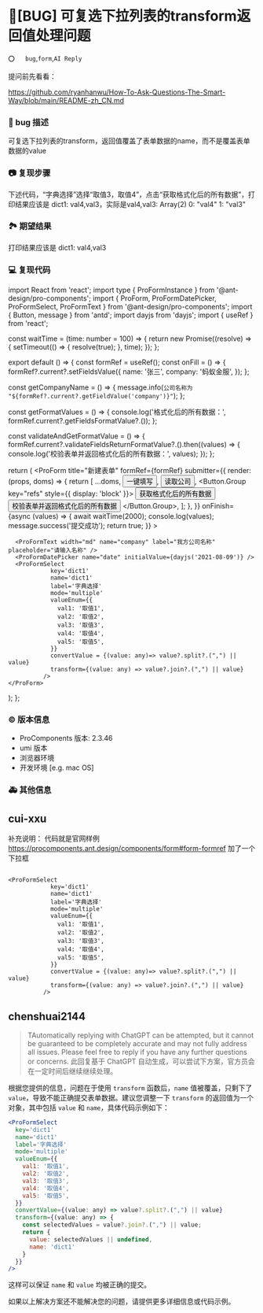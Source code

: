 # 🐛[BUG] 可复选下拉列表的transform返回值处理问题

`⭕️   bug`,`form`,`AI Reply`

提问前先看看：

https://github.com/ryanhanwu/How-To-Ask-Questions-The-Smart-Way/blob/main/README-zh_CN.md

### 🐛 bug 描述

可复选下拉列表的transform，返回值覆盖了表单数据的name，而不是覆盖表单数据的value

### 📷 复现步骤

下述代码，“字典选择”选择“取值3，取值4”，点击“获取格式化后的所有数据”，打印结果应该是 dict1: val4,val3，实际是val4,val3: Array(2)
0: "val4"
1: "val3"

### 🏞 期望结果

打印结果应该是 dict1: val4,val3

### 💻 复现代码

import React from 'react';
import type { ProFormInstance } from '@ant-design/pro-components';
import { ProForm, ProFormDatePicker, ProFormSelect, ProFormText } from '@ant-design/pro-components';
import { Button, message } from 'antd';
import dayjs from 'dayjs';
import { useRef } from 'react';

const waitTime = (time: number = 100) => {
return new Promise((resolve) => {
setTimeout(() => {
resolve(true);
}, time);
});
};

export default () => {
const formRef = useRef<ProFormInstance>();
const onFill = () => {
formRef?.current?.setFieldsValue({
name: '张三',
company: '蚂蚁金服',
});
};

const getCompanyName = () => {
message.info(`公司名称为 "${formRef?.current?.getFieldValue('company')}"`);
};

const getFormatValues = () => {
console.log('格式化后的所有数据：', formRef.current?.getFieldsFormatValue?.());
};

const validateAndGetFormatValue = () => {
formRef.current?.validateFieldsReturnFormatValue?.().then((values) => {
console.log('校验表单并返回格式化后的所有数据：', values);
});
};

return (
<ProForm
title="新建表单"
formRef={formRef}
submitter={{
        render: (props, doms) => {
          return [
            ...doms,
            <Button htmlType="button" onClick={onFill} key="edit">
              一键填写
            </Button>,
            <Button htmlType="button" onClick={getCompanyName} key="read">
              读取公司
            </Button>,
            <Button.Group key="refs" style={{ display: 'block' }}>
<Button htmlType="button" onClick={getFormatValues} key="format">
获取格式化后的所有数据
</Button>
<Button htmlType="button" onClick={validateAndGetFormatValue} key="format2">
校验表单并返回格式化后的所有数据
</Button>
</Button.Group>,
];
},
}}
onFinish={async (values) => {
await waitTime(2000);
console.log(values);
message.success('提交成功');
return true;
}} >
<ProFormText
        width="md"
        name="name"
        label="签约客户名称"
        tooltip="最长为 24 位"
        placeholder="请输入名称"
      />

      <ProFormText width="md" name="company" label="我方公司名称" placeholder="请输入名称" />
      <ProFormDatePicker name="date" initialValue={dayjs('2021-08-09')} />
      <ProFormSelect
                key='dict1'
                name='dict1'
                label='字典选择'
                mode='multiple'
                valueEnum={{
                  val1: '取值1',
                  val2: '取值2',
                  val3: '取值3',
                  val4: '取值4',
                  val5: '取值5',
                }}
                convertValue = {(value: any)=> value?.split?.(",") || value}
                transform={(value: any) => value?.join?.(",") || value}
              />
    </ProForm>

);
};

### © 版本信息

- ProComponents 版本: 2.3.46
- umi 版本
- 浏览器环境
- 开发环境 [e.g. mac OS]

### 🚑 其他信息

<!--
如截图等其他信息可以贴在这里
-->

## cui-xxu

补充说明：
代码就是官网样例 https://procomponents.ant.design/components/form#form-formref
加了一个下拉框

```

<ProFormSelect
            key='dict1'
            name='dict1'
            label='字典选择'
            mode='multiple'
            valueEnum={{
              val1: '取值1',
              val2: '取值2',
              val3: '取值3',
              val4: '取值4',
              val5: '取值5',
            }}
            convertValue = {(value: any)=> value?.split?.(",") || value}
            transform={(value: any) => value?.join?.(",") || value}
          />
```

## chenshuai2144

> TAutomatically replying with ChatGPT can be attempted, but it cannot be guaranteed to be completely accurate and may not fully address all issues. Please feel free to reply if you have any further questions or concerns.
> 此回复基于 ChatGPT 自动生成，可以尝试下方案，官方员会在一定时间后继续继续处理。

根据您提供的信息，问题在于使用 `transform` 函数后，`name` 值被覆盖，只剩下了 `value`，导致不能正确提交表单数据。建议您调整一下 `transform` 的返回值为一个对象，其中包括 `value` 和 `name`，具体代码示例如下：

```jsx
<ProFormSelect
  key='dict1'
  name='dict1'
  label='字典选择'
  mode='multiple'
  valueEnum={{
    val1: '取值1',
    val2: '取值2',
    val3: '取值3',
    val4: '取值4',
    val5: '取值5',
  }}
  convertValue={(value: any) => value?.split?.(",") || value}
  transform={(value: any) => {
    const selectedValues = value?.join?.(",") || value;
    return {
      value: selectedValues || undefined,
      name: 'dict1'
    }
  }}
/>
```

这样可以保证 `name` 和 `value` 均被正确的提交。

如果以上解决方案还不能解决您的问题，请提供更多详细信息或代码示例。

